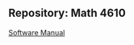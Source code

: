 ## Repository:  Math 4610

[Software Manual](!https://github.com/kaiudall/MATH4610/blob/master/SoftwareManual/tableOfContents.md)
